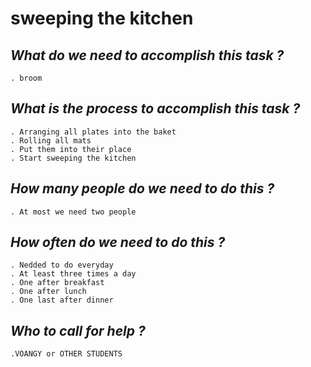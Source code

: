 # **sweeping the kitchen**

## *What do we need to accomplish this task ?*
    . broom 
## *What is the process to accomplish this task ?* 
    . Arranging all plates into the baket
    . Rolling all mats 
    . Put them into their place 
    . Start sweeping the kitchen 
## *How many people do we need to do this ?* 
    . At most we need two people 
## *How often do we need to do this ?* 
    . Nedded to do everyday 
    . At least three times a day  
    . One after breakfast 
    . One after lunch 
    . One last after dinner
## *Who to call for help ?*
    .VOANGY or OTHER STUDENTS




                                                                                                                                                                                                                                                                                                                                                                                                                                                                                                                                                                                                                                                                                                            